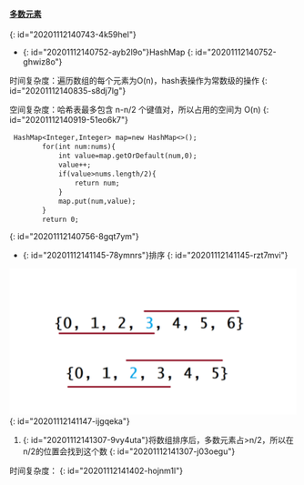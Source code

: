 #### [多数元素](https://leetcode-cn.com/problems/majority-element/)
{: id="20201112140743-4k59hel"}

* {: id="20201112140752-ayb2l9o"}HashMap
{: id="20201112140752-ghwiz8o"}

时间复杂度：遍历数组的每个元素为O(n)，hash表操作为常数级的操作
{: id="20201112140835-s8dj7lg"}

空间复杂度：哈希表最多包含 n-n/2 个键值对，所以占用的空间为 O(n)
{: id="20201112140919-51eo6k7"}

```
 HashMap<Integer,Integer> map=new HashMap<>();
        for(int num:nums){
            int value=map.getOrDefault(num,0);
            value++;
            if(value>nums.length/2){
                return num;
            }
            map.put(num,value);
        }
        return 0;
```
{: id="20201112140756-8gqt7ym"}

* {: id="20201112141145-78ymnrs"}排序
{: id="20201112141145-rzt7mvi"}

![多数元素.jpg](assets/20201112141250-f44fodf-多数元素.jpg)
{: id="20201112141147-ijgqeka"}

1. {: id="20201112141307-9vy4uta"}将数组排序后，多数元素占>n/2，所以在n/2的位置会找到这个数
{: id="20201112141307-j03oegu"}

时间复杂度：
{: id="20201112141402-hojnm1l"}
